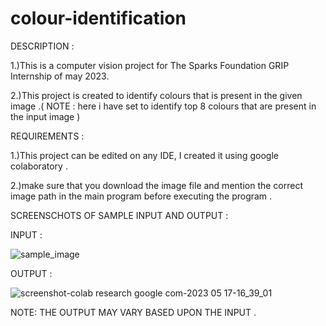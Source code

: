 # colour-identification
DESCRIPTION :

1.)This is a computer vision project for The Sparks Foundation GRIP Internship of may 2023.

2.)This project is created to identify colours that is present in the given image .( NOTE : here i have set to identify top 8 colours that are present in the input image )

REQUIREMENTS :

1.)This project can be edited on any IDE, I created it using google colaboratory .

2.)make sure that you download the image file and mention the correct image path in the main program before executing the program .

SCREENSCHOTS OF SAMPLE INPUT AND OUTPUT :

INPUT :

![sample_image](https://github.com/tawfeeq6719/colour-identification/assets/133040425/c9f968f2-efd9-425a-ada4-96e0fb7b0901)


OUTPUT :

![screenshot-colab research google com-2023 05 17-16_39_01](https://github.com/tawfeeq6719/colour-identification/assets/133040425/0de43d23-a65f-46ea-9284-554a761a28e3)



NOTE: THE OUTPUT MAY VARY BASED UPON THE INPUT .
